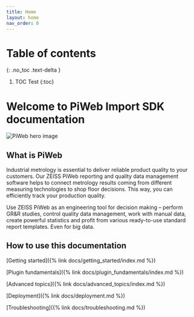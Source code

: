 ```yaml
---
title: Home
layout: home
nav_order: 0
---
```


# Table of contents
{: .no_toc .text-delta }

1. TOC Test
{:toc}

# Welcome to PiWeb Import SDK documentation
![PiWeb hero image](assets/images/zeiss_piweb_heroimage.jpg "PiWeb")

## What is PiWeb
Industrial metrology is essential to deliver reliable product quality to your customers. Our ZEISS PiWeb reporting and quality data management software helps to connect metrology results coming from different measuring technologies to shop floor decisions. This way, you can efficiently track your production quality.

Use ZEISS PiWeb as an engineering tool for decision making – perform GR&R studies, control quality data management, work with manual data, create powerful statistics and profit from various ready-to-use standard report templates. Even for big data.

## How to use this documentation

[Getting started]({% link docs/getting_started/index.md %})

[Plugin fundamentals]({% link docs/plugin_fundamentals/index.md %})

[Advanced topics]({% link docs/advanced_topics/index.md %})

[Deployment]({% link docs/deployment.md %})

[Troubleshooting]({% link docs/troubleshooting.md %})